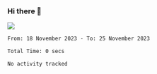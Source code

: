 ### Hi there 👋️

![](https://komarev.com/ghpvc/?username=Loner1024)

<!--START_SECTION:waka-->

```txt
From: 18 November 2023 - To: 25 November 2023

Total Time: 0 secs

No activity tracked
```

<!--END_SECTION:waka-->



